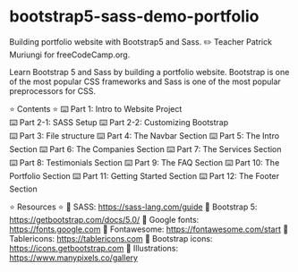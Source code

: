# bootstrap5-sass-demo-portfolio
Building portfolio website with Bootstrap5 and Sass.
✏️ Teacher Patrick Muriungi for freeCodeCamp.org.

Learn Bootstrap 5 and Sass by building a portfolio website. Bootstrap is one of the most popular CSS frameworks and Sass is one of the most popular preprocessors for CSS.

⭐️ Contents ⭐️
⌨️ Part 1: Intro to Website Project       
⌨️ Part 2-1: SASS Setup
⌨️ Part 2-2: Customizing Bootstrap                       
⌨️ Part 3: File structure
⌨️ Part 4: The Navbar Section
⌨️ Part 5: The Intro Section
⌨️ Part 6: The Companies Section
⌨️ Part 7: The Services Section
⌨️ Part 8: Testimonials Section
⌨️ Part 9: The FAQ Section
⌨️ Part 10: The Portfolio Section
⌨️ Part 11: Getting Started Section
⌨️ Part 12: The Footer Section

⭐️ Resources ⭐️
🔗 SASS: https://sass-lang.com/guide
🔗 Bootstrap 5: https://getbootstrap.com/docs/5.0/
🔗 Google fonts: https://fonts.google.com
🔗 Fontawesome: https://fontawesome.com/start
🔗 Tablericons: https://tablericons.com
🔗 Bootstrap icons: https://icons.getbootstrap.com
🔗 Illustrations: https://www.manypixels.co/gallery
